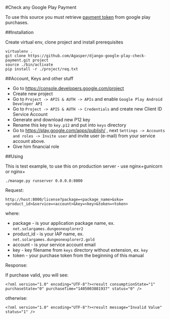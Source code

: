 #Check any Google Play Payment

To use this source you must retrieve [payment token](http://developer.android.com/google/play/billing/billing_reference.html) from google play purchases.


##Installation

Create virtual env, clone project and install prerequisites

```
virtualenv .
git clone https://github.com/Agasper/django-google-play-check-payment.git project
source ./bin/activate
pip install -r ./project/req.txt
```

##Account, Keys and other stuff

* Go to https://console.developers.google.com/project
* Create new project
* Go to ```Project -> APIS & AUTH -> APIs``` and enable ```Google Play Android Developer API```
* Go to ```Project -> APIS & AUTH -> Credentials``` and create new Client ID Service Account
* Generate and download new P12 key
* Rename this key to `key.p12` and put into ```keys``` directory
* Go to https://play.google.com/apps/publish/ , next ```Settings -> Accounts and roles -> Invite user``` and invite user (e-mail) from your service account above.
* Give him financial role

##Using

This is test example, to use this on production server - use nginx+gunicorn or nginx+<what u prefer for backend>

```
./manage.py runserver 0.0.0.0:8000
```

Request:

```
http://host:8000/license?package=<package_name>&sku=<product_id>&service=<account>&key=<key>&token=<token>
```
where:

* package - is your application package name, ex. ```net.solargames.dungeonexplorer2```
* product_id - is your IAP name, ex. ```net.solargames.dungeonexplorer2.gold```
* account - is your service account email
* key - key filename from ```keys``` directory without extension, ex. ```key```
* token - your purchase token from the beginning of this manual

Response:

If purchase valid, you will see:
```
<?xml version="1.0" encoding="UTF-8"?><result consumptionState="1" purchaseState="0" purchaseTime="1405003881937" status="0" />
```
otherwise:
```
<?xml version="1.0" encoding="UTF-8"?><result message="Invalid Value" status="1" />
```
